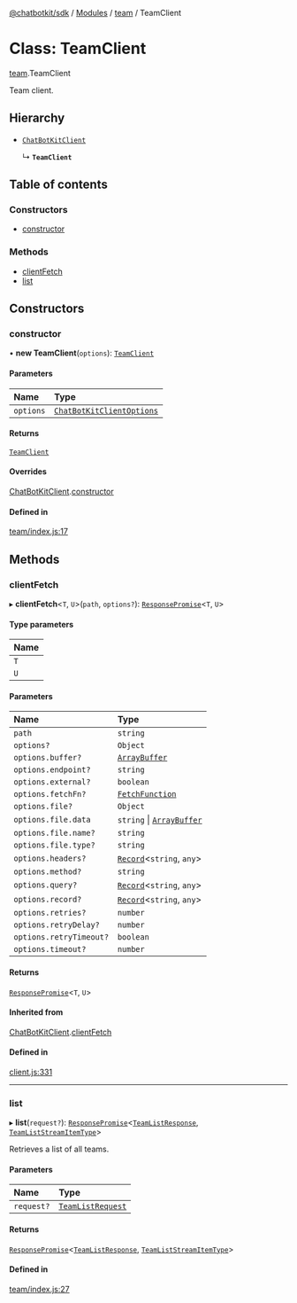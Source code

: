 [@chatbotkit/sdk](../README.md) / [Modules](../modules.md) / [team](../modules/team.md) / TeamClient

# Class: TeamClient

[team](../modules/team.md).TeamClient

Team client.

## Hierarchy

- [`ChatBotKitClient`](client.ChatBotKitClient.md)

  ↳ **`TeamClient`**

## Table of contents

### Constructors

- [constructor](team.TeamClient.md#constructor)

### Methods

- [clientFetch](team.TeamClient.md#clientfetch)
- [list](team.TeamClient.md#list)

## Constructors

### constructor

• **new TeamClient**(`options`): [`TeamClient`](team.TeamClient.md)

#### Parameters

| Name | Type |
| :------ | :------ |
| `options` | [`ChatBotKitClientOptions`](../interfaces/client.ChatBotKitClientOptions.md) |

#### Returns

[`TeamClient`](team.TeamClient.md)

#### Overrides

[ChatBotKitClient](client.ChatBotKitClient.md).[constructor](client.ChatBotKitClient.md#constructor)

#### Defined in

[team/index.js:17](https://github.com/chatbotkit/node-sdk/blob/main/packages/sdk/src/team/index.js#L17)

## Methods

### clientFetch

▸ **clientFetch**\<`T`, `U`\>(`path`, `options?`): [`ResponsePromise`](client.ResponsePromise.md)\<`T`, `U`\>

#### Type parameters

| Name |
| :------ |
| `T` |
| `U` |

#### Parameters

| Name | Type |
| :------ | :------ |
| `path` | `string` |
| `options?` | `Object` |
| `options.buffer?` | [`ArrayBuffer`]( https://developer.mozilla.org/docs/Web/JavaScript/Reference/Global_Objects/ArrayBuffer ) |
| `options.endpoint?` | `string` |
| `options.external?` | `boolean` |
| `options.fetchFn?` | [`FetchFunction`](../modules/client.md#fetchfunction) |
| `options.file?` | `Object` |
| `options.file.data` | `string` \| [`ArrayBuffer`]( https://developer.mozilla.org/docs/Web/JavaScript/Reference/Global_Objects/ArrayBuffer ) |
| `options.file.name?` | `string` |
| `options.file.type?` | `string` |
| `options.headers?` | [`Record`]( https://www.typescriptlang.org/docs/handbook/utility-types.html#recordkeys-type )\<`string`, `any`\> |
| `options.method?` | `string` |
| `options.query?` | [`Record`]( https://www.typescriptlang.org/docs/handbook/utility-types.html#recordkeys-type )\<`string`, `any`\> |
| `options.record?` | [`Record`]( https://www.typescriptlang.org/docs/handbook/utility-types.html#recordkeys-type )\<`string`, `any`\> |
| `options.retries?` | `number` |
| `options.retryDelay?` | `number` |
| `options.retryTimeout?` | `boolean` |
| `options.timeout?` | `number` |

#### Returns

[`ResponsePromise`](client.ResponsePromise.md)\<`T`, `U`\>

#### Inherited from

[ChatBotKitClient](client.ChatBotKitClient.md).[clientFetch](client.ChatBotKitClient.md#clientfetch)

#### Defined in

[client.js:331](https://github.com/chatbotkit/node-sdk/blob/main/packages/sdk/src/client.js#L331)

___

### list

▸ **list**(`request?`): [`ResponsePromise`](client.ResponsePromise.md)\<[`TeamListResponse`](../modules/team_v1.md#teamlistresponse), [`TeamListStreamItemType`](../modules/team_v1.md#teamliststreamitemtype)\>

Retrieves a list of all teams.

#### Parameters

| Name | Type |
| :------ | :------ |
| `request?` | [`TeamListRequest`](../modules/team_v1.md#teamlistrequest) |

#### Returns

[`ResponsePromise`](client.ResponsePromise.md)\<[`TeamListResponse`](../modules/team_v1.md#teamlistresponse), [`TeamListStreamItemType`](../modules/team_v1.md#teamliststreamitemtype)\>

#### Defined in

[team/index.js:27](https://github.com/chatbotkit/node-sdk/blob/main/packages/sdk/src/team/index.js#L27)
